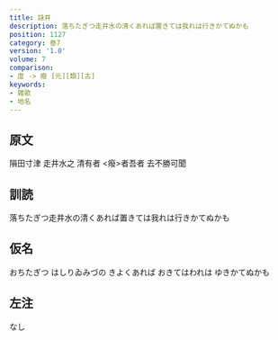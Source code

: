 ```yaml
---
title: 詠井
description: 落ちたぎつ走井水の清くあれば置きては我れは行きかてぬかも
position: 1127
category: 巻7
version: '1.0'
volume: 7
comparison:
- 度 -> 癈 [元][類][古]
keywords:
- 雑歌
- 地名
---
```


## 原文

隕田寸津 走井水之 清有者 <癈>者吾者 去不勝可聞

## 訓読

落ちたぎつ走井水の清くあれば置きては我れは行きかてぬかも

## 仮名

おちたぎつ はしりゐみづの きよくあれば おきてはわれは ゆきかてぬかも

## 左注

なし
